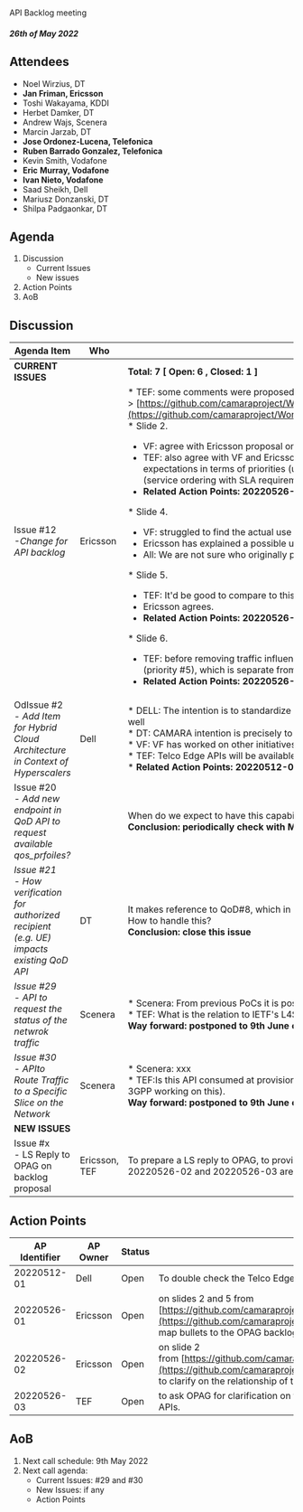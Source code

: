 #
API Backlog meeting

#### *26th of May 2022*

## Attendees

* Noel Wirzius, DT
* **Jan Friman, Ericsson**
* Toshi Wakayama, KDDI
* Herbet Damker, DT
* Andrew Wajs, Scenera
* Marcin Jarzab, DT
* **Jose Ordonez-Lucena, Telefonica**
* **Ruben Barrado Gonzalez, Telefonica**
* Kevin <span class="colour" style="color:var(--vscode-unotes-wysList)">Smith, Vodafone</span>
* **Eric** <span class="colour" style="color:var(--vscode-unotes-wysList)">**Murray, Vodafone**</span>
* **Ivan Nieto, Vodafone**
* Saad Sheikh, Dell
* Mariusz Donzanski, DT
* Shilpa Padgaonkar, DT

## Agenda

1. Discussion
    * Current Issues
    * New issues
2. Action Points
3. AoB

## Discussion
| Agenda Item | Who | Description |
| ----------- | --- | ----------- |
| **CURRENT ISSUES** |  | **Total: 7 [ Open: 6 , Closed: 1 ]** |
| Issue #12<br>*-Change for API backlog* | Ericsson | \* TEF: some comments were proposed in the thread. Request for updates taking into account OPAG's API backlog -> [https://github.com/camaraproject/WorkingGroups/blob/main/APIBacklog/documentation/Contributions/API%20backlog%20proposal%20for%20change.pdf](https://github.com/camaraproject/WorkingGroups/blob/main/APIBacklog/documentation/Contributions/API%20backlog%20proposal%20for%20change.pdf) <br>\* Slide 2.<br><ul><li>VF: agree with Ericsson proposal on the approach, focus more on use case driven capabilities rather than the actual technology solution (network slicing).</li><li>TEF: also agree with VF and Ericsson. TEF suggest the need to map the four bullets to the OPAG defined topics in the backlog, in order to manage expectations in terms of priorities (unrealistic to have them all ready in the same timeline). TEF also asks for clarification on the relationship of the first bullet (service ordering with SLA requirements) with the QoD API already posted in CAMARA.&nbsp;</li><li>**Related Action Points: 20220526-01, 20220526-02**</li></ul>\* Slide 4. <br><ul><li>VF: struggled to find the actual use case behind geofencing.</li><li>Ericsson has explained a possible use case.&nbsp;</li><li>All: We are not sure who originally proposed this API family.</li></ul>\* Slide 5.<br><ul><li>TEF: It'd be good to compare to this API famility to OPAG backlog, and identify matching/mis-matching.</li><li>Ericsson agrees.</li><li>**Related Action Points: 20220526-01**</li></ul>\* Slide 6.<br><ul><li>TEF: before removing traffic influence, it'd be interesting to understand what traffic influence API means for OPAG. In the OPAG backlog, traffic influence (priority #5), which is separate from Application onboarding and instance management (priority #1) and QoS management (priority #3).&nbsp;</li><li>**Related Action Points: 20220526-03**</li></ul> |
| OdIssue #2<br>*\- Add Item for Hybrid Cloud Architecture in Context of Hyperscalers* | Dell | \* DELL: The intention is to standardize API's specifically service API's consumed by Edge App providers and that can be unanimously used by hyperscalers a well<br>\* DT: CAMARA intention is precisely to work on this. <br>\* VF: VF has worked on other initiatives dealing with this problem, with APIs suitable for app developers in telco edge cloud environements. <br>\* TEF: Telco Edge APIs will be available in CAMARA repository by the end of May or first week of June.<br>\* **Related Action Points: 20220512-01** |
| Issue #20<br>*\- Add new endpoint in QoD API to request available qos\_prfoiles?* |  | When do we expect to have this capability?<br>**Conclusion: periodically check with Marcin the roadmap of this capability, and inform us when available, so the issue can be closed.** |
| *Issue #21* <br>*\- How verification for authorized recipient \(e\.g\. UE\) impacts existing QoD API* | DT | It makes reference to QoD#8, which in in turn makes reference to commonalities WS and it is tagged with 'QoD-backlog'<br>How to handle this?<br>**Conclusion: close this issue** |
| *Issue #29* <br>*\- API to request the status of the netwrok traffic* | Scenera | \* Scenera: From previous PoCs it is possible for the network to provide an indicaition of its conegestion and performacne. <br>\* TEF: What is the relation to IETF's L4S framework?<br>**Way forward: postponed to 9th June call** |
| *Issue #30*<br>*\- APIto Route Traffic to a Specific Slice on the Network* | Scenera | \* Scenera: xxx<br>\* TEF:Is this API consumed at provisioning time, or can be at operation time? We need first to clarify URSP and OS supported service categories (GSMA and 3GPP working on this).<br>**Way forward: postponed to 9th June call** |
| **NEW ISSUES** |  |  |
| Issue #x<br>\- LS Reply to OPAG on backlog proposal | Ericsson, TEF | To prepare a LS reply to OPAG, to provide them with feedback on their CAMARA backlog proposal. This LS will be prepared once APs 20220526-01, 20220526-02 and 20220526-03 are closed. |

## Action Points
| AP Identifier | AP Owner | Status | Description |
| ------------- | -------- | ------ | ----------- |
| 20220512-01 | Dell | Open | To double check the Telco Edge Cloud APIs when posted in CAMARA, and assess whether they meet the expectations and goals captured in issue #2. |
| 20220526-01 | Ericsson | Open | on slides 2 and 5 from [https://github.com/camaraproject/WorkingGroups/blob/main/APIBacklog/documentation/Contributions/API%20backlog%20proposal%20for%20change.pdf](https://github.com/camaraproject/WorkingGroups/blob/main/APIBacklog/documentation/Contributions/API%20backlog%20proposal%20for%20change.pdf), to map bullets to the OPAG backlog topics, to align CAMARA-OPAG work. |
| 20220526-02 | Ericsson | Open | on slide 2 from [https://github.com/camaraproject/WorkingGroups/blob/main/APIBacklog/documentation/Contributions/API%20backlog%20proposal%20for%20change.pdf](https://github.com/camaraproject/WorkingGroups/blob/main/APIBacklog/documentation/Contributions/API%20backlog%20proposal%20for%20change.pdf) from to clarify on the relationship of the first bullet (service ordering with SLA requirements) with the QoD API already posted in CAMARA.  |
| 20220526-03 | TEF | Open | to ask OPAG for clarification on the differences between traffic influence and QoS management, and the relationship between traffic influence and the Telco edge APIs. |

## AoB
1. Next call schedule: 9th May 2022
2. Next call agenda: 
    * Current Issues: #29 and #30
    * New Issues: if any
    * Action Points
